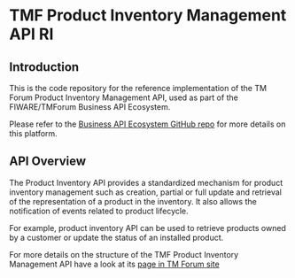 # TMF Product Inventory Management API RI

## Introduction

This is the code repository for the reference implementation of the TM Forum Product Inventory Management API, used as part of
the FIWARE/TMForum Business API Ecosystem.

Please refer to the [Business API Ecosystem GitHub repo](https://github.com/FIWARE-TMForum/Business-API-Ecosystem) for more
details on this platform.

## API Overview

The Product Inventory API provides a standardized mechanism for product inventory management such as creation,
partial or full update and retrieval of the representation of a product in the inventory. It also allows the
notification of events related to product lifecycle.

For example, product inventory API can be used to retrieve products owned by a customer or update the status
of an installed product.

For more details on the structure of the TMF Product Inventory Management API have a look at its [page in TM Forum site](https://www.tmforum.org/resources/standard/tmf637-product-inventory-management-api-rest-specification-r14-5-0/)
